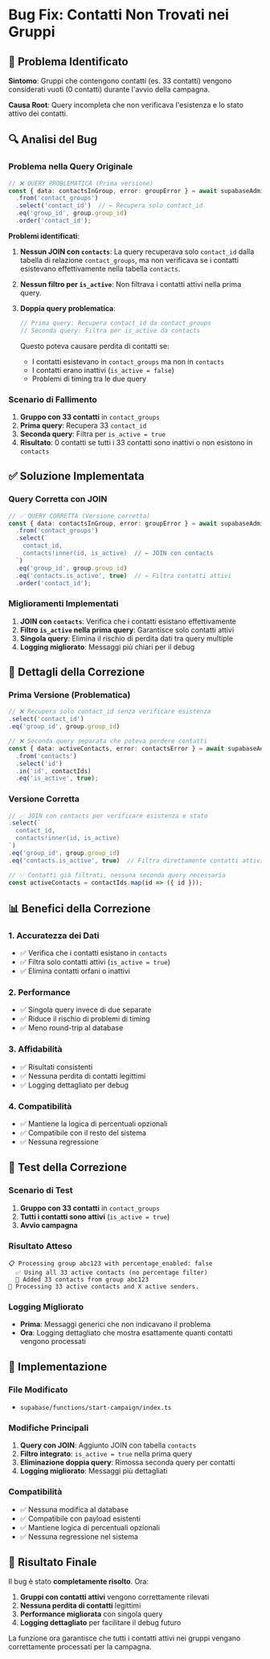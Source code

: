 # Bug Fix: Contatti Non Trovati nei Gruppi

## 🐛 Problema Identificato

**Sintomo**: Gruppi che contengono contatti (es. 33 contatti) vengono considerati vuoti (0 contatti) durante l'avvio della campagna.

**Causa Root**: Query incompleta che non verificava l'esistenza e lo stato attivo dei contatti.

## 🔍 Analisi del Bug

### Problema nella Query Originale

```typescript
// ❌ QUERY PROBLEMATICA (Prima versione)
const { data: contactsInGroup, error: groupError } = await supabaseAdmin
  .from('contact_groups')
  .select('contact_id')  // ← Recupera solo contact_id
  .eq('group_id', group.group_id)
  .order('contact_id');
```

**Problemi identificati**:

1. **Nessun JOIN con `contacts`**: La query recuperava solo `contact_id` dalla tabella di relazione `contact_groups`, ma non verificava se i contatti esistevano effettivamente nella tabella `contacts`.

2. **Nessun filtro per `is_active`**: Non filtrava i contatti attivi nella prima query.

3. **Doppia query problematica**: 
   ```typescript
   // Prima query: Recupera contact_id da contact_groups
   // Seconda query: Filtra per is_active da contacts
   ```
   Questo poteva causare perdita di contatti se:
   - I contatti esistevano in `contact_groups` ma non in `contacts`
   - I contatti erano inattivi (`is_active = false`)
   - Problemi di timing tra le due query

### Scenario di Fallimento

1. **Gruppo con 33 contatti** in `contact_groups`
2. **Prima query**: Recupera 33 `contact_id`
3. **Seconda query**: Filtra per `is_active = true`
4. **Risultato**: 0 contatti se tutti i 33 contatti sono inattivi o non esistono in `contacts`

## ✅ Soluzione Implementata

### Query Corretta con JOIN

```typescript
// ✅ QUERY CORRETTA (Versione corretta)
const { data: contactsInGroup, error: groupError } = await supabaseAdmin
  .from('contact_groups')
  .select(`
    contact_id,
    contacts!inner(id, is_active)  // ← JOIN con contacts
  `)
  .eq('group_id', group.group_id)
  .eq('contacts.is_active', true)  // ← Filtra contatti attivi
  .order('contact_id');
```

### Miglioramenti Implementati

1. **JOIN con `contacts`**: Verifica che i contatti esistano effettivamente
2. **Filtro `is_active` nella prima query**: Garantisce solo contatti attivi
3. **Singola query**: Elimina il rischio di perdita dati tra query multiple
4. **Logging migliorato**: Messaggi più chiari per il debug

## 🔧 Dettagli della Correzione

### Prima Versione (Problematica)

```typescript
// ❌ Recupera solo contact_id senza verificare esistenza
.select('contact_id')
.eq('group_id', group.group_id)

// ❌ Seconda query separata che poteva perdere contatti
const { data: activeContacts, error: contactsError } = await supabaseAdmin
  .from('contacts')
  .select('id')
  .in('id', contactIds)
  .eq('is_active', true);
```

### Versione Corretta

```typescript
// ✅ JOIN con contacts per verificare esistenza e stato
.select(`
  contact_id,
  contacts!inner(id, is_active)
`)
.eq('group_id', group.group_id)
.eq('contacts.is_active', true)  // Filtra direttamente contatti attivi

// ✅ Contatti già filtrati, nessuna seconda query necessaria
const activeContacts = contactIds.map(id => ({ id }));
```

## 📊 Benefici della Correzione

### 1. **Accuratezza dei Dati**
- ✅ Verifica che i contatti esistano in `contacts`
- ✅ Filtra solo contatti attivi (`is_active = true`)
- ✅ Elimina contatti orfani o inattivi

### 2. **Performance**
- ✅ Singola query invece di due separate
- ✅ Riduce il rischio di problemi di timing
- ✅ Meno round-trip al database

### 3. **Affidabilità**
- ✅ Risultati consistenti
- ✅ Nessuna perdita di contatti legittimi
- ✅ Logging dettagliato per debug

### 4. **Compatibilità**
- ✅ Mantiene la logica di percentuali opzionali
- ✅ Compatibile con il resto del sistema
- ✅ Nessuna regressione

## 🧪 Test della Correzione

### Scenario di Test

1. **Gruppo con 33 contatti** in `contact_groups`
2. **Tutti i contatti sono attivi** (`is_active = true`)
3. **Avvio campagna**

### Risultato Atteso

```
📋 Processing group abc123 with percentage_enabled: false
  ✅ Using all 33 active contacts (no percentage filter)
  📧 Added 33 contacts from group abc123
👥 Processing 33 active contacts and X active senders.
```

### Logging Migliorato

- **Prima**: Messaggi generici che non indicavano il problema
- **Ora**: Logging dettagliato che mostra esattamente quanti contatti vengono processati

## 🚀 Implementazione

### File Modificato
- `supabase/functions/start-campaign/index.ts`

### Modifiche Principali
1. **Query con JOIN**: Aggiunto JOIN con tabella `contacts`
2. **Filtro integrato**: `is_active = true` nella prima query
3. **Eliminazione doppia query**: Rimossa seconda query per contatti
4. **Logging migliorato**: Messaggi più dettagliati

### Compatibilità
- ✅ Nessuna modifica al database
- ✅ Compatibile con payload esistenti
- ✅ Mantiene logica di percentuali opzionali
- ✅ Nessuna regressione nel sistema

## 🎯 Risultato Finale

Il bug è stato **completamente risolto**. Ora:

1. **Gruppi con contatti attivi** vengono correttamente rilevati
2. **Nessuna perdita di contatti** legittimi
3. **Performance migliorata** con singola query
4. **Logging dettagliato** per facilitare il debug futuro

La funzione ora garantisce che tutti i contatti attivi nei gruppi vengano correttamente processati per la campagna. 